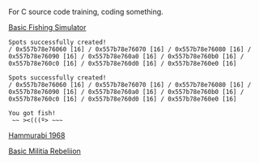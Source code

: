 For C source code training, coding something.

[Basic Fishing Simulator](PixelFishing.c)
```
Spots successfully created!
/ 0x557b78e76060 [16] / 0x557b78e76070 [16] / 0x557b78e76080 [16] / 0x557b78e76090 [16] / 0x557b78e760a0 [16] / 0x557b78e760b0 [16] / 0x557b78e760c0 [16] / 0x557b78e760d0 [16] / 0x557b78e760e0 [16] 

Spots successfully created!
/ 0x557b78e76060 [16] / 0x557b78e76070 [16] / 0x557b78e76080 [16] / 0x557b78e76090 [16] / 0x557b78e760a0 [16] / 0x557b78e760b0 [16] / 0x557b78e760c0 [16] / 0x557b78e760d0 [16] / 0x557b78e760e0 [16]

You got fish!
 ~~ ><(((º> ~~~
```

[Hammurabi 1968](Hammurabi.c)

[Basic Militia Rebeliion](AngryMilitia.c)
